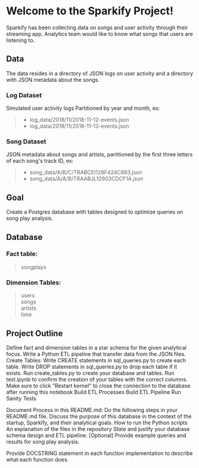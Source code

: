 # Welcome to the Sparkify Project!

Sparkify has been collecting data on songs and user activity through their streaming app.  Analytics team would like to know what songs that users are listening to.

## Data
The data resides in a directory of JSON logs on user activity and a directory with JSON metadata about the songs.
### Log Dataset
Simulated user activity logs
Partitioned by year and month, ex:
> - log_data/2018/11/2018-11-12-events.json
> - log_data/2018/11/2018-11-13-events.json

### Song Dataset
JSON metadata about songs and artists, partitioned by the first three letters of each song's track ID, ex:
> - song_data/A/B/C/TRABCEI128F424C983.json
> - song_data/A/A/B/TRAABJL12903CDCF1A.json

## Goal
Create a Postgres database with tables designed to optimize queries on song play analysis.

## Database
### Fact table:  
>songplays  
### Dimension Tables:
>users  
>songs  
>artists  
>time  
  
## Project Outline
Define fact and dimension tables in a star schema for the given analytical focus.
Write a Python ETL pipeline that transfer data from the JSON files.
Create Tables:
Write CREATE statements in sql_queries.py to create each table.
Write DROP statements in sql_queries.py to drop each table if it exists.
Run create_tables.py to create your database and tables.
Run test.ipynb to confirm the creation of your tables with the correct columns. 
Make sure to click "Restart kernel" to close the connection to the database after running this notebook
Build ETL Processes
Build ETL Pipeline
Run Sanity Tests

Document Process in this README.md:
Do the following steps in your README.md file.
    Discuss the purpose of this database in the context of the startup, Sparkify, and their analytical goals.
    How to run the Python scripts
    An explanation of the files in the repository
    State and justify your database schema design and ETL pipeline.
    [Optional] Provide example queries and results for song play analysis.

Provide DOCSTRING statement in each function implementation to describe what each function does.




